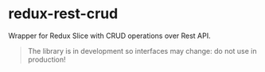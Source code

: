 # redux-rest-crud
Wrapper for Redux Slice with CRUD operations over Rest API.

> The library is in development so interfaces may change: do not use in production!
